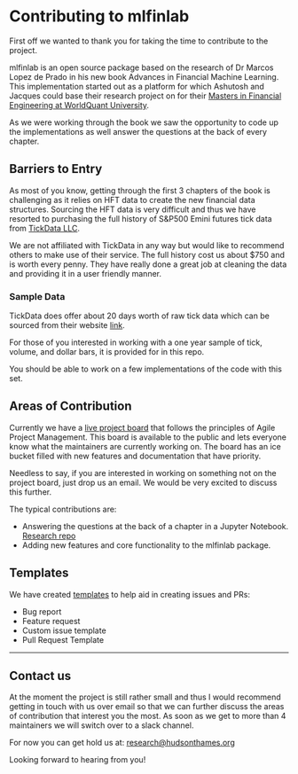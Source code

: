 # Contributing to mlfinlab
First off we wanted to thank you for taking the time to contribute to the project. 

mlfinlab is an open source package based on the research of Dr Marcos Lopez de Prado in his new book
Advances in Financial Machine Learning. This implementation started out as a platform for which Ashutosh and
Jacques could base their research project on for their [Masters in Financial Engineering at WorldQuant University](https://wqu.org/).

As we were working through the book we saw the opportunity to code up the implementations as well answer the 
questions at the back of every chapter. 

## Barriers to Entry
As most of you know, getting through the first 3 chapters of the book is challenging as it relies on HFT data to 
create the new financial data structures. Sourcing the HFT data is very difficult and thus we have resorted to purchasing the
full history of S&P500 Emini futures tick data from [TickData LLC](https://www.tickdata.com/).

We are not affiliated with TickData in any way but would like to recommend others to make use of their service. The full history 
cost us about $750 and is worth every penny. They have really done a great job at cleaning the data and providing it in 
a user friendly manner. 

### Sample Data
TickData does offer about 20 days worth of raw tick data which can be sourced from their website [link](https://s3-us-west-2.amazonaws.com/tick-data-s3/downloads/ES_Sample.zip).

For those of you interested in working with a one year sample of tick, volume, and dollar bars, it is provided for in this repo.

You should be able to work on a few implementations of the code with this set. 

## Areas of Contribution
Currently we have a [live project board](https://github.com/orgs/hudson-and-thames/projects) that follows the principles of Agile Project Management. This board is available to the public
and lets everyone know what the maintainers are currently working on. The board has an ice bucket filled with new features and documentation 
that have priority. 

Needless to say, if you are interested in working on something not on the project board, just drop us an email. We would be very excited to 
discuss this further.

The typical contributions are:
* Answering the questions at the back of a chapter in a Jupyter Notebook. [Research repo](https://github.com/hudson-and-thames/research)
* Adding new features and core functionality to the mlfinlab package. 

## Templates
We have created [templates](https://github.com/hudson-and-thames/mlfinlab/issues/new/choose) to help aid in creating issues and PRs:
* Bug report
* Feature request
* Custom issue template
* Pull Request Template

---

## Contact us
At the moment the project is still rather small and thus I would recommend getting in touch with us over email so that we can further 
discuss the areas of contribution that interest you the most. As soon as we get to more than 4 maintainers we will switch over to a 
slack channel.

For now you can get hold us at: research@hudsonthames.org

Looking forward to hearing from you!

